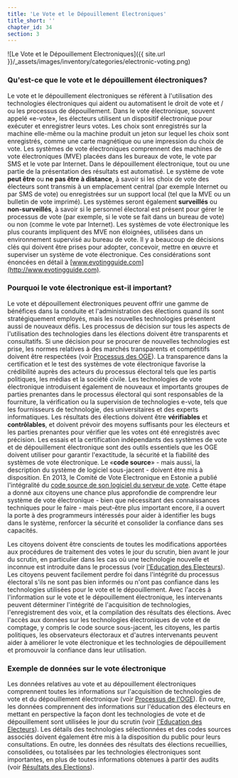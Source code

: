 ```yaml
---
title: 'Le Vote et le Dépouillement Electroniques'
title_short: ''
chapter_id: 34
section: 3
---
```


![Le Vote et le Dépouillement Electroniques]({{ site.url }}/\_assets/images/inventory/categories/electronic-voting.png)

### Qu'est-ce que le vote et le dépouillement électroniques?

Le vote et le dépouillement électroniques se réfèrent à l'utilisation des technologies électroniques qui aident ou automatisent le droit de vote et / ou les processus de dépouillement. Dans le vote électronique, souvent appelé «e-vote», les électeurs utilisent un dispositif électronique pour exécuter et enregistrer leurs votes. Les choix sont enregistrés sur la machine elle-même ou la machine produit un jeton sur lequel les choix sont enregistrés, comme une carte magnétique ou une impression du choix de vote. Les systèmes de vote électroniques comprennent des machines de vote électroniques (MVE) placées dans les bureaux de vote, le vote par SMS et le vote par Internet. Dans le dépouillement électronique, tout ou une partie de la présentation des résultats est automatisé. Le système de vote **peut être** ou **ne pas être à distance**, à savoir si les choix de vote des électeurs sont transmis à un emplacement central (par exemple Internet ou par SMS de vote) ou enregistrées sur un support local (tel que la MVE ou un bulletin de vote imprimé). Les systèmes seront également **surveillés** ou **non-surveillés**, à savoir si le personnel électoral est présent pour gérer le processus de vote (par exemple, si le vote se fait dans un bureau de vote) ou non (comme le vote par Internet). Les systèmes de vote électronique les plus courants impliquent des MVE non éloignées, utilisées dans un environnement supervisé au bureau de vote. Il y a beaucoup de décisions clés qui doivent être prises pour adopter, concevoir, mettre en œuvre et superviser un système de vote électronique. Ces considérations sont énoncées en détail à [www.evotingguide.com](http://www.evotingguide.com).

### Pourquoi le vote électronique est-il important?

Le vote et dépouillement électroniques peuvent offrir une gamme de bénéfices dans la conduite et l'administration des élections quand ils sont stratégiquement employés, mais les nouvelles technologies présentent aussi de nouveaux défis. Les processus de décision sur tous les aspects de l'utilisation des technologies dans les élections doivent être transparents et consultatifs. Si une décision pour se procurer de nouvelles technologies est prise, les normes relatives à des marchés transparents et compétitifs doivent être respectées (voir [Processus des OGE](/fr/guide/key-categories/emb-processes/)). La transparence dans la certification et le test des systèmes de vote électronique favorise la crédibilité auprès des acteurs du processus électoral tels que les partis politiques, les médias et la société civile. Les technologies de vote électronique introduisent également de nouveaux et importants groupes de parties prenantes dans le processus électoral qui sont responsables de la fourniture, la vérification ou la supervision de technologies e-vote, tels que les fournisseurs de technologie, des universitaires et des experts informatiques. Les résultats des élections doivent être **vérifiables** et **contrôlables**, et doivent prévoir des moyens suffisants pour les électeurs et les parties prenantes pour vérifier que les votes ont été enregistrés avec précision. Les essais et la certification indépendants des systèmes de vote et de dépouillement électronique sont des outils essentiels que les OGE doivent utiliser pour garantir l'exactitude, la sécurité et la fiabilité des systèmes de vote électronique. Le «**code source**» - mais aussi, la description du système de logiciel sous-jacent - doivent être mis à disposition. En 2013, le Comité de Vote Electronique en Estonie a publié l'intégralité du [code source de son logiciel du serveur de vote](https://github.com/vvk-ehk/evalimine). Cette étape a donné aux citoyens une chance plus approfondie de comprendre leur système de vote électronique - bien que nécessitant des connaissances techniques pour le faire - mais peut-être plus important encore, il a ouvert la porte à des programmeurs intéressés pour aider à identifier les bugs dans le système, renforcer la sécurité et consolider la confiance dans ses capacités.

Les citoyens doivent être conscients de toutes les modifications apportées aux procédures de traitement des votes le jour du scrutin, bien avant le jour du scrutin, en particulier dans les cas où une technologie nouvelle et inconnue est introduite dans le processus (voir [l'Education des Electeurs](/fr/guide/key-categories/voter-education/)). Les citoyens peuvent facilement perdre foi dans l'intégrité du processus électoral s'ils ne sont pas bien informés ou n'ont pas confiance dans les technologies utilisées pour le vote et le dépouillement. Avec l'accès à l'information sur le vote et le dépouillement électronique, les intervenants peuvent déterminer l'intégrité de l'acquisition de technologies, l'enregistrement des voix, et la compilation des résultats des élections. Avec l'accès aux données sur les technologies électroniques de vote et de comptage, y compris le code source sous-jacent, les citoyens, les partis politiques, les observateurs électoraux et d'autres intervenants peuvent aider à améliorer le vote électronique et les technologies de dépouillement et promouvoir la confiance dans leur utilisation.

### Exemple de données sur le vote électronique

Les données relatives au vote et au dépouillement électroniques comprennent toutes les informations sur l'acquisition de technologies de vote et du dépouillement électronique (voir [Processus de l'OGE](/fr/guide/key-categories/emb-processes/)). En outre, les données comprennent des informations sur l'éducation des électeurs en mettant en perspective la façon dont les technologies de vote et de dépouillement sont utilisées le jour du scrutin (voir [l'Education des Electeurs](/fr/guide/key-categories/voter-education/)). Les détails des technologies sélectionnées et des codes sources associés doivent également être mis à la disposition du public pour leurs consultations. En outre, les données des résultats des élections recueillies, consolidées, ou totalisées par les technologies électroniques sont importantes, en plus de toutes informations obtenues à partir des audits (voir [Résultats des Elections](/fr/guide/key-categories/election-results/)).
